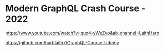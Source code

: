 # Modern GraphQL Crash Course - 2022
https://www.youtube.com/watch?v=qux4-yWeZvo&ab_channel=LaithHarb

https://github.com/harblaith7/GraphQL-Course-Udemy


